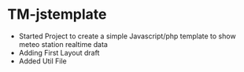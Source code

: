 TM-jstemplate
=============
- Started Project to create a simple Javascript/php template to show meteo station realtime data
- Adding First Layout draft
- Added Util File
